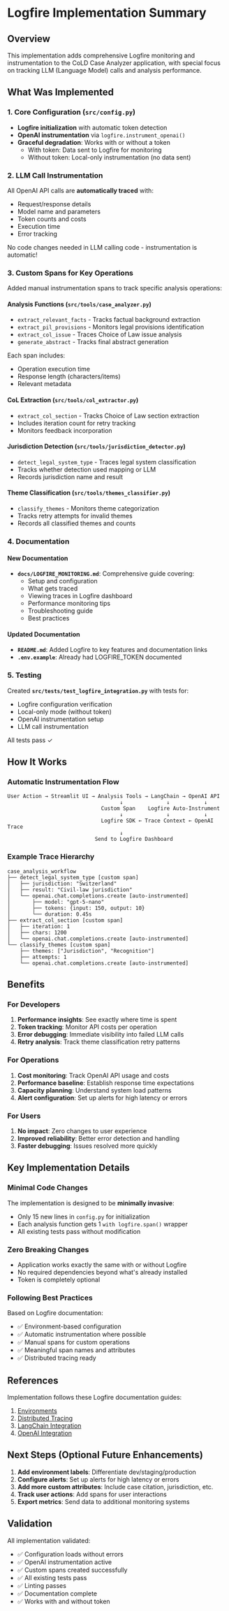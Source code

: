# Logfire Implementation Summary

## Overview
This implementation adds comprehensive Logfire monitoring and instrumentation to the CoLD Case Analyzer application, with special focus on tracking LLM (Language Model) calls and analysis performance.

## What Was Implemented

### 1. Core Configuration (`src/config.py`)
- **Logfire initialization** with automatic token detection
- **OpenAI instrumentation** via `logfire.instrument_openai()`
- **Graceful degradation**: Works with or without a token
  - With token: Data sent to Logfire for monitoring
  - Without token: Local-only instrumentation (no data sent)

### 2. LLM Call Instrumentation
All OpenAI API calls are **automatically traced** with:
- Request/response details
- Model name and parameters
- Token counts and costs
- Execution time
- Error tracking

No code changes needed in LLM calling code - instrumentation is automatic!

### 3. Custom Spans for Key Operations

Added manual instrumentation spans to track specific analysis operations:

#### Analysis Functions (`src/tools/case_analyzer.py`)
- `extract_relevant_facts` - Tracks factual background extraction
- `extract_pil_provisions` - Monitors legal provisions identification
- `extract_col_issue` - Traces Choice of Law issue analysis
- `generate_abstract` - Tracks final abstract generation

Each span includes:
- Operation execution time
- Response length (characters/items)
- Relevant metadata

#### CoL Extraction (`src/tools/col_extractor.py`)
- `extract_col_section` - Tracks Choice of Law section extraction
- Includes iteration count for retry tracking
- Monitors feedback incorporation

#### Jurisdiction Detection (`src/tools/jurisdiction_detector.py`)
- `detect_legal_system_type` - Traces legal system classification
- Tracks whether detection used mapping or LLM
- Records jurisdiction name and result

#### Theme Classification (`src/tools/themes_classifier.py`)
- `classify_themes` - Monitors theme categorization
- Tracks retry attempts for invalid themes
- Records all classified themes and counts

### 4. Documentation

#### New Documentation
- **`docs/LOGFIRE_MONITORING.md`**: Comprehensive guide covering:
  - Setup and configuration
  - What gets traced
  - Viewing traces in Logfire dashboard
  - Performance monitoring tips
  - Troubleshooting guide
  - Best practices

#### Updated Documentation
- **`README.md`**: Added Logfire to key features and documentation links
- **`.env.example`**: Already had LOGFIRE_TOKEN documented

### 5. Testing
Created **`src/tests/test_logfire_integration.py`** with tests for:
- Logfire configuration verification
- Local-only mode (without token)
- OpenAI instrumentation setup
- LLM call instrumentation

All tests pass ✓

## How It Works

### Automatic Instrumentation Flow

```
User Action → Streamlit UI → Analysis Tools → LangChain → OpenAI API
                                    ↓              ↓           ↓
                              Custom Span    Logfire Auto-Instrument
                                    ↓              ↓           ↓
                              Logfire SDK ← Trace Context ← OpenAI Trace
                                    ↓
                            Send to Logfire Dashboard
```

### Example Trace Hierarchy

```
case_analysis_workflow
├── detect_legal_system_type [custom span]
│   ├── jurisdiction: "Switzerland"
│   ├── result: "Civil-law jurisdiction"
│   └── openai.chat.completions.create [auto-instrumented]
│       ├── model: "gpt-5-nano"
│       ├── tokens: {input: 150, output: 10}
│       └── duration: 0.45s
├── extract_col_section [custom span]
│   ├── iteration: 1
│   ├── chars: 1200
│   └── openai.chat.completions.create [auto-instrumented]
└── classify_themes [custom span]
    ├── themes: ["Jurisdiction", "Recognition"]
    ├── attempts: 1
    └── openai.chat.completions.create [auto-instrumented]
```

## Benefits

### For Developers
1. **Performance insights**: See exactly where time is spent
2. **Token tracking**: Monitor API costs per operation
3. **Error debugging**: Immediate visibility into failed LLM calls
4. **Retry analysis**: Track theme classification retry patterns

### For Operations
1. **Cost monitoring**: Track OpenAI API usage and costs
2. **Performance baseline**: Establish response time expectations
3. **Capacity planning**: Understand system load patterns
4. **Alert configuration**: Set up alerts for high latency or errors

### For Users
1. **No impact**: Zero changes to user experience
2. **Improved reliability**: Better error detection and handling
3. **Faster debugging**: Issues resolved more quickly

## Key Implementation Details

### Minimal Code Changes
The implementation is designed to be **minimally invasive**:
- Only 15 new lines in `config.py` for initialization
- Each analysis function gets 1 `with logfire.span()` wrapper
- All existing tests pass without modification

### Zero Breaking Changes
- Application works exactly the same with or without Logfire
- No required dependencies beyond what's already installed
- Token is completely optional

### Following Best Practices
Based on Logfire documentation:
- ✅ Environment-based configuration
- ✅ Automatic instrumentation where possible
- ✅ Manual spans for custom operations
- ✅ Meaningful span names and attributes
- ✅ Distributed tracing ready

## References

Implementation follows these Logfire documentation guides:
1. [Environments](https://logfire.pydantic.dev/docs/how-to-guides/environments/)
2. [Distributed Tracing](https://logfire.pydantic.dev/docs/how-to-guides/distributed-tracing/)
3. [LangChain Integration](https://logfire.pydantic.dev/docs/integrations/llms/langchain/)
4. [OpenAI Integration](https://logfire.pydantic.dev/docs/integrations/llms/openai/)

## Next Steps (Optional Future Enhancements)

1. **Add environment labels**: Differentiate dev/staging/production
2. **Configure alerts**: Set up alerts for high latency or errors
3. **Add more custom attributes**: Include case citation, jurisdiction, etc.
4. **Track user actions**: Add spans for user interactions
5. **Export metrics**: Send data to additional monitoring systems

## Validation

All implementation validated:
- ✅ Configuration loads without errors
- ✅ OpenAI instrumentation active
- ✅ Custom spans created successfully
- ✅ All existing tests pass
- ✅ Linting passes
- ✅ Documentation complete
- ✅ Works with and without token
